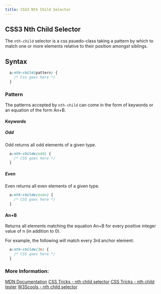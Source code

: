 ```yaml
---
title: CSS3 Nth Child Selector
---
```

## CSS3 Nth Child Selector

The `nth-child` selector is a css psuedo-class taking a pattern by which to match one or more elements relative to their position amongst siblings.

## Syntax

```css 
  a:nth-child(pattern) {
    /* Css goes here */
  }
```

### Pattern

The patterns accepted by `nth-child` can come in the form of keywords or an equation of the form An+B.

#### Keywords

##### Odd

Odd returns all odd elements of a given type.

```css 
  a:nth-childe(odd) {
    /* CSS goes here */
  }
```

##### Even

Even returns all even elements of a given type.

```css 
  a:nth-childe(even) {
    /* CSS goes here */
  }
```

#### An+B

Returns all elements matching the equation An+B for every positive integer value of n (in addition to 0).

For example, the following will match every 3rd anchor element:
```css 
  a:nth-childe(3n) {
    /* CSS goes here */
  }
```

### More Information:

<a href='https://developer.mozilla.org/en-US/docs/Web/CSS/%3Anth-child' target='_blank' rel='nofollow'>MDN Documentation</a>
<a href='https://css-tricks.com/almanac/selectors/n/nth-child/' target='_blank' rel='nofollow'>CSS Tricks - nth child selector</a>
<a href='https://css-tricks.com/examples/nth-child-tester/' target='_blank' rel='nofollow'>CSS Tricks - nth child tester</a>
<a href='https://www.w3schools.com/cssref/sel_nth-child.asp' target='_blank' rel='nofollow'>W3Scools - nth child selector</a>